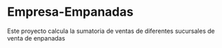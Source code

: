 # Empresa-Empanadas
Este proyecto calcula la sumatoria de ventas de diferentes sucursales de venta de enpanadas
